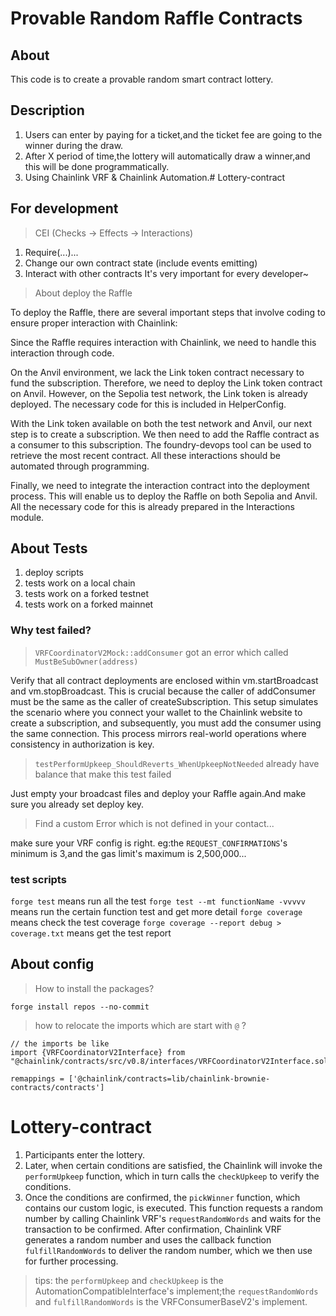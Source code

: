 # Provable Random Raffle Contracts

## About

This code is to create a provable random smart contract lottery.

## Description

1. Users can enter by paying for a ticket,and the ticket fee are going to the winner during the draw.
2. After X period of time,the lottery will automatically draw a winner,and this will be done programmatically.
3. Using Chainlink VRF & Chainlink Automation.# Lottery-contract

## For development
> CEI (Checks -> Effects -> Interactions)

1. Require(...)...
2. Change our own contract state (include events emitting)
3. Interact with other contracts
It's very important for every developer~

> About deploy the Raffle

To deploy the Raffle, there are several important steps that involve coding to ensure proper interaction with Chainlink:

Since the Raffle requires interaction with Chainlink, we need to handle this interaction through code.

On the Anvil environment, we lack the Link token contract necessary to fund the subscription. Therefore, we need to deploy the Link token contract on Anvil. However, on the Sepolia test network, the Link token is already deployed. The necessary code for this is included in HelperConfig.

With the Link token available on both the test network and Anvil, our next step is to create a subscription. We then need to add the Raffle contract as a consumer to this subscription. The foundry-devops tool can be used to retrieve the most recent contract. All these interactions should be automated through programming.

Finally, we need to integrate the interaction contract into the deployment process. This will enable us to deploy the Raffle on both Sepolia and Anvil. All the necessary code for this is already prepared in the Interactions module.


## About Tests

1. deploy scripts
2. tests work on a local chain
3. tests work on a forked testnet
4. tests work on a forked mainnet
### Why test failed?
>`VRFCoordinatorV2Mock::addConsumer` got an error which called `MustBeSubOwner(address)`

Verify that all contract deployments are enclosed within vm.startBroadcast and vm.stopBroadcast. This is crucial because the caller of addConsumer must be the same as the caller of createSubscription. This setup simulates the scenario where you connect your wallet to the Chainlink website to create a subscription, and subsequently, you must add the consumer using the same connection. This process mirrors real-world operations where consistency in authorization is key.

> `testPerformUpkeep_ShouldReverts_WhenUpkeepNotNeeded` already have balance that make this test failed

Just empty your broadcast files and deploy your Raffle again.And make sure you already set deploy key.

> Find a custom Error which is not defined in your contact...

make sure your VRF config is right. eg:the `REQUEST_CONFIRMATIONS`'s
 minimum is 3,and the gas limit's maximum is 2,500,000...

### test scripts
`forge test` means run all the test
`forge test --mt functionName -vvvvv` means run the certain function test and get more detail
`forge coverage` means check the test coverage
`forge coverage --report debug > coverage.txt` means get the test report

## About config
>How to install the packages?

`forge install repos --no-commit`

>how to relocate the imports which are start with `@` ?
```solidity
// the imports be like
import {VRFCoordinatorV2Interface} from "@chainlink/contracts/src/v0.8/interfaces/VRFCoordinatorV2Interface.sol";
```
```shell
remappings = ['@chainlink/contracts=lib/chainlink-brownie-contracts/contracts']
```


# Lottery-contract
1. Participants enter the lottery.
2. Later, when certain conditions are satisfied, the Chainlink will invoke the `performUpkeep` function, which in turn calls the `checkUpkeep` to verify the conditions.
3. Once the conditions are confirmed, the `pickWinner` function, which contains our custom logic, is executed. This function requests a random number by calling Chainlink VRF's `requestRandomWords` and waits for the transaction to be confirmed. After confirmation, Chainlink VRF generates a random number and uses the callback function `fulfillRandomWords` to deliver the random number, which we then use for further processing.
> tips: the `performUpkeep` and `checkUpkeep` is the AutomationCompatibleInterface's implement;the `requestRandomWords` and `fulfillRandomWords` is the VRFConsumerBaseV2's implement.

